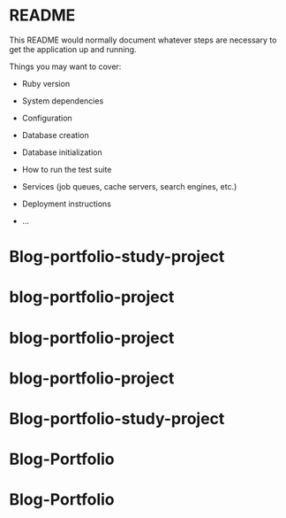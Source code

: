 # README

This README would normally document whatever steps are necessary to get the
application up and running.

Things you may want to cover:

* Ruby version

* System dependencies

* Configuration

* Database creation

* Database initialization

* How to run the test suite

* Services (job queues, cache servers, search engines, etc.)

* Deployment instructions

* ...
# Blog-portfolio-study-project
# blog-portfolio-project
# blog-portfolio-project
# blog-portfolio-project
# Blog-portfolio-study-project
# Blog-Portfolio
# Blog-Portfolio

